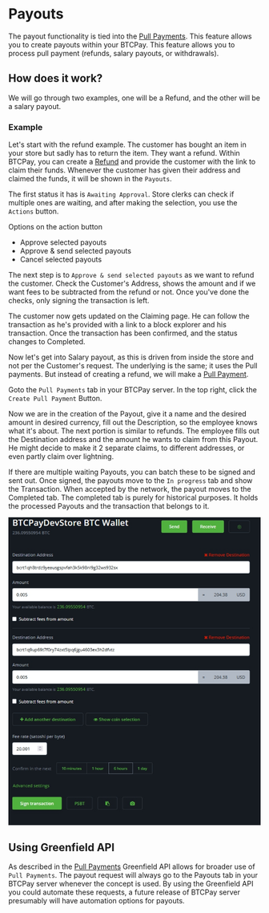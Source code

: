 # Payouts

The payout functionality is tied into the [Pull Payments](./PullPayments.md). This feature allows you to create payouts within your BTCPay.
This feature allows you to process pull payment (refunds, salary payouts, or withdrawals).

## How does it work?

We will go through two examples, one will be a Refund, and the other will be a salary payout.

### Example

Let's start with the refund example.
The customer has bought an item in your store but sadly has to return the item. They want a refund.
Within BTCPay, you can create a [Refund](./Refund.md) and provide the customer with the link to claim their funds.
Whenever the customer has given their address and claimed the funds, it will be shown in the `Payouts`.

The first status it has is `Awaiting Approval`.
Store clerks can check if multiple ones are waiting, and after making the selection, you use the `Actions` button.

Options on the action button

- Approve selected payouts
- Approve & send selected payouts
- Cancel selected payouts

The next step is to `Approve & send selected payouts` as we want to refund the customer.
Check the Customer's Address, shows the amount and if we want fees to be subtracted from the refund or not.
Once you've done the checks, only signing the transaction is left.

The customer now gets updated on the Claiming page. He can follow the transaction as he's provided with a link to a block explorer and his transaction.
Once the transaction has been confirmed, and the status changes to Completed.

Now let's get into Salary payout, as this is driven from inside the store and not per the Customer's request.
The underlying is the same; it uses the Pull payments. But instead of creating a refund, we will make a [Pull Payment](./PullPayments.md).

Goto the `Pull Payments` tab in your BTCPay server.
In the top right, click the `Create Pull Payment` Button.

Now we are in the creation of the Payout, give it a name and the desired amount in desired currency, fill out the Description, so the employee knows what it's about.
The next portion is similar to refunds. The employee fills out the Destination address and the amount he wants to claim from this Payout. He might decide to make it 2 separate claims, to different addresses, or even partly claim over lightning.

If there are multiple waiting Payouts, you can batch these to be signed and sent out. Once signed, the payouts move to the `In progress` tab and show the Transaction.
When accepted by the network, the payout moves to the Completed tab.
The completed tab is purely for historical purposes. It holds the processed Payouts and the transaction that belongs to it.

![BTCPay Server Payouts tab](./img/refunds/batch-payouts.jpg)

## Using Greenfield API

As described in the [Pull Payments](./PullPayments.md#greenfield-api) Greenfield API allows for broader use of `Pull Payments`.
The payout request will always go to the Payouts tab in your BTCPay server whenever the concept is used.
By using the Greenfield API you could automate these requests, a future release of BTCPay server presumably will have automation options for payouts.
